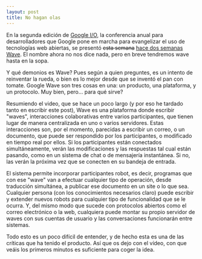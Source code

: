```yaml
---
layout: post
title: No hagan olas
---
```


En la segunda edición de [Google I/O](http://code.google.com/events/io/), la conferencia anual para desarrolladores que Google pone en marcha para evangelizar el uso de tecnologías web abiertas, se presentó <del>esta semana</del> <ins>hace dos semanas</ins> [Wave](http://wave.google.com/). El nombre ahora no nos dice nada, pero en breve tendremos wave hasta en la sopa.

Y qué demonios es Wave? Pues según a quien preguntes, es un intento de reinventar la rueda, o bien es lo mejor desde que se inventó el pan con tomate. Google Wave son tres cosas en una: un producto, una plataforma, y un protocolo. Muy bien, pero... para qué sirve?

Resumiendo el video, que se hace un poco largo (y por eso he tardado tanto en escribir este post), Wave es una plataforma donde escribir "waves", interacciones colaborativas entre varios participantes, que tienen lugar de manera centralizada en uno o varios servidores. Estas interacciones son, por el momento, parecidas a escribir un correo, o un documento, que puede ser respondido por los participantes, o modificado en tiempo real por ellos. Si los participantes están conectados simultáneamente, verán las modificaciones y las respuestas tal cual están pasando, como en un sistema de chat o de mensajería instantánea. Si no, las verán la próxima vez que se conecten en su bandeja de entrada.

El sistema permite incorporar participantes robot, es decir, programas que con ese "wave" van a efectuar cualquier tipo de operación, desde traducción simultánea, a publicar ese documento en un site o lo que sea. Cualquier persona (con los conocimientos necesarios claro) puede escribir y extender nuevos robots para cualquier tipo de funcionalidad que se le ocurra. Y, del mismo modo que sucede con protocolos abiertos como el correo electrónico o la web, cualquiera puede montar su propio servidor de waves con sus cuentas de usuario y las conversaciones funcionarán entre sistemas.

Todo esto es un poco difícil de entender, y de hecho esta es una de las críticas que ha tenido el producto. Así que os dejo con el vídeo, con que veáis los primeros minutos es suficiente para coger la idea.

<object ><param name="movie" value="http://www.youtube.com/v/v_UyVmITiYQ&hl=es&fs=1&"></param><param name="allowFullScreen" value="true"></param><param name="allowscriptaccess" value="always"></param><embed src="http://www.youtube.com/v/v_UyVmITiYQ&hl=es&fs=1&" type="application/x-shockwave-flash" allowscriptaccess="always" allowfullscreen="true" ></embed></object>
